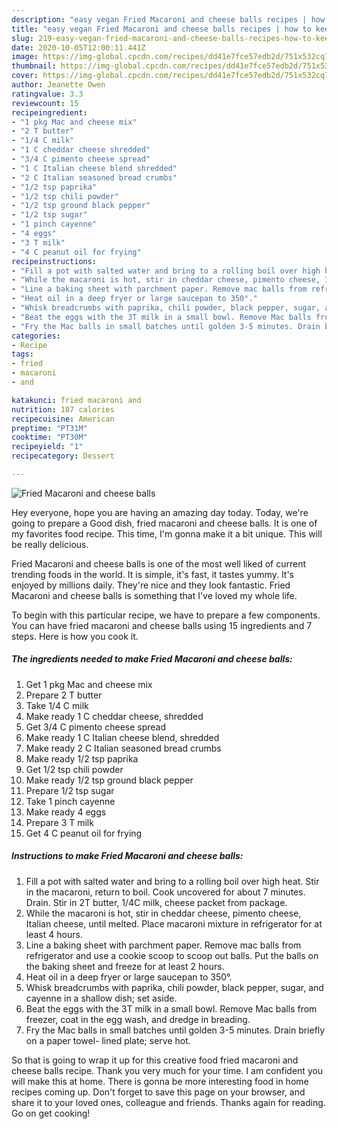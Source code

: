```yaml
---
description: "easy vegan Fried Macaroni and cheese balls recipes | how to keep Fried Macaroni and cheese balls"
title: "easy vegan Fried Macaroni and cheese balls recipes | how to keep Fried Macaroni and cheese balls"
slug: 219-easy-vegan-fried-macaroni-and-cheese-balls-recipes-how-to-keep-fried-macaroni-and-cheese-balls
date: 2020-10-05T12:00:11.441Z
image: https://img-global.cpcdn.com/recipes/dd41e7fce57edb2d/751x532cq70/fried-macaroni-and-cheese-balls-recipe-main-photo.jpg
thumbnail: https://img-global.cpcdn.com/recipes/dd41e7fce57edb2d/751x532cq70/fried-macaroni-and-cheese-balls-recipe-main-photo.jpg
cover: https://img-global.cpcdn.com/recipes/dd41e7fce57edb2d/751x532cq70/fried-macaroni-and-cheese-balls-recipe-main-photo.jpg
author: Jeanette Owen
ratingvalue: 3.3
reviewcount: 15
recipeingredient:
- "1 pkg Mac and cheese mix"
- "2 T butter"
- "1/4 C milk"
- "1 C cheddar cheese shredded"
- "3/4 C pimento cheese spread"
- "1 C Italian cheese blend shredded"
- "2 C Italian seasoned bread crumbs"
- "1/2 tsp paprika"
- "1/2 tsp chili powder"
- "1/2 tsp ground black pepper"
- "1/2 tsp sugar"
- "1 pinch cayenne"
- "4 eggs"
- "3 T milk"
- "4 C peanut oil for frying"
recipeinstructions:
- "Fill a pot with salted water and bring to a rolling boil over high heat. Stir in the macaroni, return to boil. Cook uncovered for about 7 minutes. Drain. Stir in 2T butter, 1/4C milk, cheese packet from package."
- "While the macaroni is hot, stir in cheddar cheese, pimento cheese, Italian cheese, until melted. Place macaroni mixture in refrigerator for at least 4 hours."
- "Line a baking sheet with parchment paper. Remove mac balls from refrigerator and use a cookie scoop to scoop out balls. Put the balls on the baking sheet and freeze for at least 2 hours."
- "Heat oil in a deep fryer or large saucepan to 350°."
- "Whisk breadcrumbs with paprika, chili powder, black pepper, sugar, and cayenne in a shallow dish; set aside."
- "Beat the eggs with the 3T milk in a small bowl. Remove Mac balls from freezer, coat in the egg wash, and dredge in breading."
- "Fry the Mac balls in small batches until golden 3-5 minutes. Drain briefly on a paper towel- lined plate; serve hot."
categories:
- Recipe
tags:
- fried
- macaroni
- and

katakunci: fried macaroni and 
nutrition: 187 calories
recipecuisine: American
preptime: "PT31M"
cooktime: "PT30M"
recipeyield: "1"
recipecategory: Dessert

---
```



![Fried Macaroni and cheese balls](https://img-global.cpcdn.com/recipes/dd41e7fce57edb2d/751x532cq70/fried-macaroni-and-cheese-balls-recipe-main-photo.jpg)

Hey everyone, hope you are having an amazing day today. Today, we're going to prepare a Good dish, fried macaroni and cheese balls. It is one of my favorites food recipe. This time, I'm gonna make it a bit unique. This will be really delicious.

Fried Macaroni and cheese balls is one of the most well liked of current trending foods in the world. It is simple, it's fast, it tastes yummy. It's enjoyed by millions daily. They're nice and they look fantastic. Fried Macaroni and cheese balls is something that I've loved my whole life.




To begin with this particular recipe, we have to prepare a few components. You can have fried macaroni and cheese balls using 15 ingredients and 7 steps. Here is how you cook it.

<!--inarticleads1-->

##### The ingredients needed to make Fried Macaroni and cheese balls:

1. Get 1 pkg Mac and cheese mix
1. Prepare 2 T butter
1. Take 1/4 C milk
1. Make ready 1 C cheddar cheese, shredded
1. Get 3/4 C pimento cheese spread
1. Make ready 1 C Italian cheese blend, shredded
1. Make ready 2 C Italian seasoned bread crumbs
1. Make ready 1/2 tsp paprika
1. Get 1/2 tsp chili powder
1. Make ready 1/2 tsp ground black pepper
1. Prepare 1/2 tsp sugar
1. Take 1 pinch cayenne
1. Make ready 4 eggs
1. Prepare 3 T milk
1. Get 4 C peanut oil for frying




<!--inarticleads2-->

##### Instructions to make Fried Macaroni and cheese balls:

1. Fill a pot with salted water and bring to a rolling boil over high heat. Stir in the macaroni, return to boil. Cook uncovered for about 7 minutes. Drain. Stir in 2T butter, 1/4C milk, cheese packet from package.
1. While the macaroni is hot, stir in cheddar cheese, pimento cheese, Italian cheese, until melted. Place macaroni mixture in refrigerator for at least 4 hours.
1. Line a baking sheet with parchment paper. Remove mac balls from refrigerator and use a cookie scoop to scoop out balls. Put the balls on the baking sheet and freeze for at least 2 hours.
1. Heat oil in a deep fryer or large saucepan to 350°.
1. Whisk breadcrumbs with paprika, chili powder, black pepper, sugar, and cayenne in a shallow dish; set aside.
1. Beat the eggs with the 3T milk in a small bowl. Remove Mac balls from freezer, coat in the egg wash, and dredge in breading.
1. Fry the Mac balls in small batches until golden 3-5 minutes. Drain briefly on a paper towel- lined plate; serve hot.




So that is going to wrap it up for this creative food fried macaroni and cheese balls recipe. Thank you very much for your time. I am confident you will make this at home. There is gonna be more interesting food in home recipes coming up. Don't forget to save this page on your browser, and share it to your loved ones, colleague and friends. Thanks again for reading. Go on get cooking!
